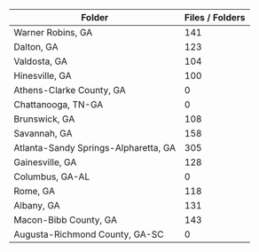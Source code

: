 | Folder                               |   Files / Folders |
|--------------------------------------|-------------------|
| Warner Robins, GA                    |               141 |
| Dalton, GA                           |               123 |
| Valdosta, GA                         |               104 |
| Hinesville, GA                       |               100 |
| Athens-Clarke County, GA             |                 0 |
| Chattanooga, TN-GA                   |                 0 |
| Brunswick, GA                        |               108 |
| Savannah, GA                         |               158 |
| Atlanta-Sandy Springs-Alpharetta, GA |               305 |
| Gainesville, GA                      |               128 |
| Columbus, GA-AL                      |                 0 |
| Rome, GA                             |               118 |
| Albany, GA                           |               131 |
| Macon-Bibb County, GA                |               143 |
| Augusta-Richmond County, GA-SC       |                 0 |